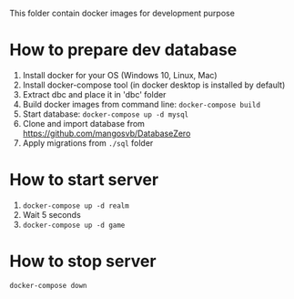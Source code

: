 This folder contain docker images for development purpose

# How to prepare dev database
1. Install docker for your OS (Windows 10, Linux, Mac)
2. Install docker-compose tool (in docker desktop is installed by default)
3. Extract dbc and place it in 'dbc' folder
4. Build docker images from command line: `docker-compose build`
5. Start database: `docker-compose up -d mysql`
6. Clone and import database from https://github.com/mangosvb/DatabaseZero
7. Apply migrations from `./sql` folder

# How to start server
1) `docker-compose up -d realm`
2) Wait 5 seconds
3) `docker-compose up -d game`

# How to stop server
    docker-compose down
